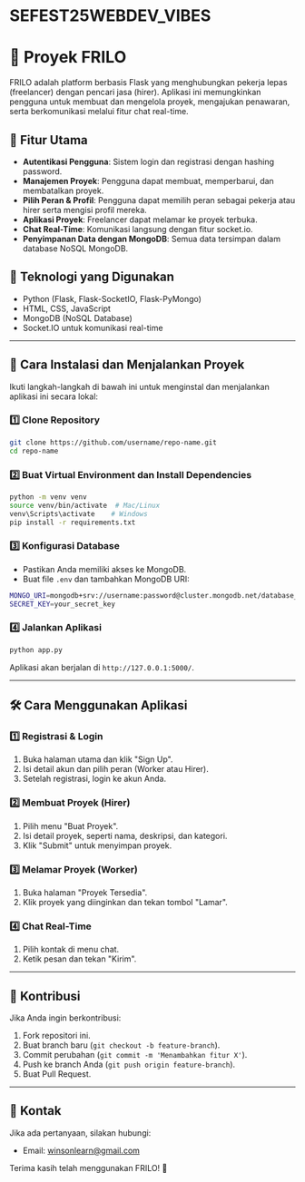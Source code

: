 # SEFEST25WEBDEV_VIBES
# 🚀 Proyek FRILO

FRILO adalah platform berbasis Flask yang menghubungkan pekerja lepas (freelancer) dengan pencari jasa (hirer). Aplikasi ini memungkinkan pengguna untuk membuat dan mengelola proyek, mengajukan penawaran, serta berkomunikasi melalui fitur chat real-time.

## 🎯 Fitur Utama
- **Autentikasi Pengguna**: Sistem login dan registrasi dengan hashing password.
- **Manajemen Proyek**: Pengguna dapat membuat, memperbarui, dan membatalkan proyek.
- **Pilih Peran & Profil**: Pengguna dapat memilih peran sebagai pekerja atau hirer serta mengisi profil mereka.
- **Aplikasi Proyek**: Freelancer dapat melamar ke proyek terbuka.
- **Chat Real-Time**: Komunikasi langsung dengan fitur socket.io.
- **Penyimpanan Data dengan MongoDB**: Semua data tersimpan dalam database NoSQL MongoDB.

## 📌 Teknologi yang Digunakan
- Python (Flask, Flask-SocketIO, Flask-PyMongo)
- HTML, CSS, JavaScript
- MongoDB (NoSQL Database)
- Socket.IO untuk komunikasi real-time

---

## 📖 Cara Instalasi dan Menjalankan Proyek

Ikuti langkah-langkah di bawah ini untuk menginstal dan menjalankan aplikasi ini secara lokal:

### 1️⃣ Clone Repository
```sh
git clone https://github.com/username/repo-name.git
cd repo-name
```

### 2️⃣ Buat Virtual Environment dan Install Dependencies
```sh
python -m venv venv
source venv/bin/activate  # Mac/Linux
venv\Scripts\activate    # Windows
pip install -r requirements.txt
```

### 3️⃣ Konfigurasi Database
- Pastikan Anda memiliki akses ke MongoDB.
- Buat file `.env` dan tambahkan MongoDB URI:
```sh
MONGO_URI=mongodb+srv://username:password@cluster.mongodb.net/database_name
SECRET_KEY=your_secret_key
```

### 4️⃣ Jalankan Aplikasi
```sh
python app.py
```
Aplikasi akan berjalan di `http://127.0.0.1:5000/`.

---

## 🛠 Cara Menggunakan Aplikasi

### 1️⃣ Registrasi & Login
1. Buka halaman utama dan klik "Sign Up".
2. Isi detail akun dan pilih peran (Worker atau Hirer).
3. Setelah registrasi, login ke akun Anda.

### 2️⃣ Membuat Proyek (Hirer)
1. Pilih menu "Buat Proyek".
2. Isi detail proyek, seperti nama, deskripsi, dan kategori.
3. Klik "Submit" untuk menyimpan proyek.

### 3️⃣ Melamar Proyek (Worker)
1. Buka halaman "Proyek Tersedia".
2. Klik proyek yang diinginkan dan tekan tombol "Lamar".

### 4️⃣ Chat Real-Time
1. Pilih kontak di menu chat.
2. Ketik pesan dan tekan "Kirim".

---

## 🤝 Kontribusi
Jika Anda ingin berkontribusi:
1. Fork repositori ini.
2. Buat branch baru (`git checkout -b feature-branch`).
3. Commit perubahan (`git commit -m 'Menambahkan fitur X'`).
4. Push ke branch Anda (`git push origin feature-branch`).
5. Buat Pull Request.

---

## 📧 Kontak
Jika ada pertanyaan, silakan hubungi:
- Email: winsonlearn@gmail.com

Terima kasih telah menggunakan FRILO! 🚀


